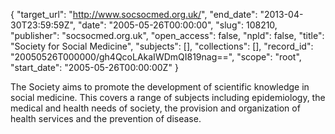 {
  "target_url": "http://www.socsocmed.org.uk/", 
  "end_date": "2013-04-30T23:59:59Z", 
  "date": "2005-05-26T00:00:00", 
  "slug": 108210, 
  "publisher": "socsocmed.org.uk", 
  "open_access": false, 
  "npld": false, 
  "title": "Society for Social Medicine", 
  "subjects": [], 
  "collections": [], 
  "record_id": "20050526T000000/gh4QcoLAkaIWDmQI819nag==", 
  "scope": "root", 
  "start_date": "2005-05-26T00:00:00Z"
}

The Society aims to promote the development of scientific knowledge in social medicine. This covers a range of subjects including epidemiology, the medical and health needs of society, the provision and organization of health services and the prevention of disease.